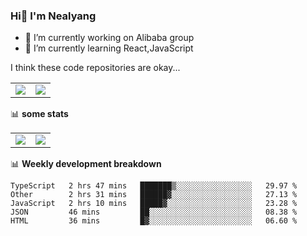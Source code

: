 ### Hi👋 I'm Nealyang

- 🔭 I’m currently working on Alibaba group
- 🌱 I’m currently learning React,JavaScript


I think these code repositories are okay...

<table>
  <tbody>
    <tr>
      <td>
        <a href="https://github.com/Nealyang/React-Express-Blog-Demo">
          <img align="center" src="https://github-readme-stats.vercel.app/api/pin/?username=Nealyang&repo=React-Express-Blog-Demo&theme=chartreuse-dark" />
        </a>
      </td>
       <td>
        <a href="https://github.com/Nealyang/PersonalBlog">
          <img align="center" src="https://github-readme-stats.vercel.app/api/pin/?username=Nealyang&repo=PersonalBlog&theme=chartreuse-dark" />
        </a>
      </td>
    </tr>
  </tbody>
</table>

📊 **some stats**


<table>
  <tbody>
    <tr>
      <td>
          <img align="center" src="https://github-readme-stats.vercel.app/api?username=Nealyang&theme=chartreuse-dark&show_icons=true" />
      </td>
       <td>
          <img align="center" src="https://github-readme-stats.vercel.app/api/top-langs/?username=Nealyang&theme=chartreuse-dark" />
      </td>
    </tr>
  </tbody>
</table>

📊 **Weekly development breakdown**

<!--START_SECTION:waka-->
```text
TypeScript   2 hrs 47 mins   ███████▒░░░░░░░░░░░░░░░░░   29.97 % 
Other        2 hrs 31 mins   ██████▓░░░░░░░░░░░░░░░░░░   27.13 % 
JavaScript   2 hrs 10 mins   █████▓░░░░░░░░░░░░░░░░░░░   23.28 % 
JSON         46 mins         ██░░░░░░░░░░░░░░░░░░░░░░░   08.38 % 
HTML         36 mins         █▓░░░░░░░░░░░░░░░░░░░░░░░   06.60 % 
```
<!--END_SECTION:waka-->
